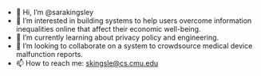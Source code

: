 - 👋 Hi, I’m @sarakingsley
- 👀 I’m interested in building systems to help users overcome information inequalities online that affect their economic well-being.
- 🌱 I’m currently learning about privacy policy and engineering.
- 💞️ I’m looking to collaborate on a system to crowdsource medical device malfunction reports.
- 📫 How to reach me: <skingsle@cs.cmu.edu>

<!---
sarakingsley/sarakingsley is a ✨ special ✨ repository because its `README.md` (this file) appears on your GitHub profile.
You can click the Preview link to take a look at your changes.
--->

